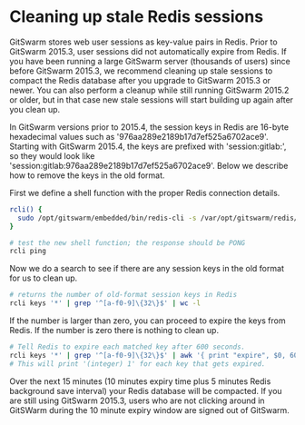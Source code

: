 # Cleaning up stale Redis sessions

GitSwarm stores web user sessions as key-value pairs in Redis. Prior to
GitSwarm 2015.3, user sessions did not automatically expire from Redis. If
you have been running a large GitSwarm server (thousands of users) since
before GitSwarm 2015.3, we recommend cleaning up stale sessions to compact
the Redis database after you upgrade to GitSwarm 2015.3 or newer. You can
also perform a cleanup while still running GitSwarm 2015.2 or older, but in
that case new stale sessions will start building up again after you clean
up.

In GitSwarm versions prior to 2015.4, the session keys in Redis are 16-byte
hexadecimal values such as '976aa289e2189b17d7ef525a6702ace9'. Starting with
GitSwarm 2015.4, the keys are prefixed with 'session:gitlab:', so they
would look like 'session:gitlab:976aa289e2189b17d7ef525a6702ace9'. Below we
describe how to remove the keys in the old format.

First we define a shell function with the proper Redis connection details.

```bash
rcli() {
  sudo /opt/gitswarm/embedded/bin/redis-cli -s /var/opt/gitswarm/redis/redis.socket "$@"
}

# test the new shell function; the response should be PONG
rcli ping
```

Now we do a search to see if there are any session keys in the old format
for us to clean up.

```bash
# returns the number of old-format session keys in Redis
rcli keys '*' | grep '^[a-f0-9]\{32\}$' | wc -l
```

If the number is larger than zero, you can proceed to expire the keys from
Redis. If the number is zero there is nothing to clean up.

```bash
# Tell Redis to expire each matched key after 600 seconds.
rcli keys '*' | grep '^[a-f0-9]\{32\}$' | awk '{ print "expire", $0, 600 }' | rcli
# This will print '(integer) 1' for each key that gets expired.
```

Over the next 15 minutes (10 minutes expiry time plus 5 minutes Redis
background save interval) your Redis database will be compacted. If you are
still using GitSwarm 2015.3, users who are not clicking around in GitSWarm
during the 10 minute expiry window are signed out of GitSwarm.
